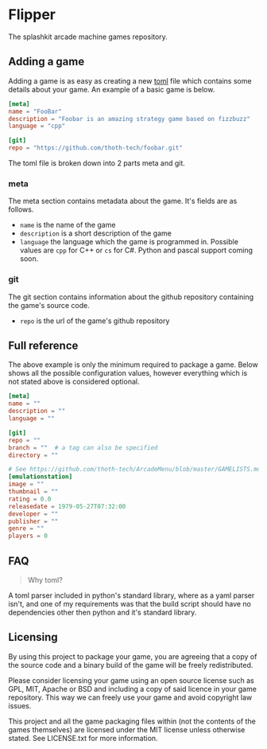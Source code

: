 # Flipper

The splashkit arcade machine games repository.

## Adding a game

Adding a game is as easy as creating a new [toml](https://toml.io) file which
contains some details about your game. An example of a basic game is below.

```toml
[meta]
name = "FooBar"
description = "Foobar is an amazing strategy game based on fizzbuzz"
language = "cpp"

[git]
repo = "https://github.com/thoth-tech/foobar.git"
```

The toml file is broken down into 2 parts meta and git.

### meta

The meta section contains metadata about the game. It's fields are as follows.

- `name` is the name of the game
- `description` is a short description of the game
- `language` the language which the game is programmed in. Possible values are
  `cpp` for C++ or `cs` for C#. Python and pascal support coming soon.

### git

The git section contains information about the github repository containing the
game's source code.

- `repo` is the url of the game's github repository

## Full reference

The above example is only the minimum required to package a game. Below shows
all the possible configuration values, however everything which is not stated
above is considered optional.

```toml
[meta]
name = ""
description = ""
language = ""

[git]
repo = ""
branch = ""  # a tag can also be specified
directory = ""

# See https://github.com/thoth-tech/ArcadeMenu/blob/master/GAMELISTS.md
[emulationstation]
image = ""
thumbnail = ""
rating = 0.0
releasedate = 1979-05-27T07:32:00
developer = ""
publisher = ""
genre = ""
players = 0
```

## FAQ

> Why toml?

A toml parser included in python's standard library, where as a yaml parser
isn't, and one of my requirements was that the build script should have no
dependencies other then python and it's standard library.

## Licensing

By using this project to package your game, you are agreeing that a copy of the
source code and a binary build of the game will be freely redistributed. 

Please consider licensing your game using an open source license such as GPL,
MIT, Apache or BSD and including a copy of said licence in your game
repository. This way we can freely use your game and avoid copyright law
issues.

This project and all the game packaging files within (not the contents of the
games themselves) are licensed under the MIT license unless otherwise stated.
See LICENSE.txt for more information.
